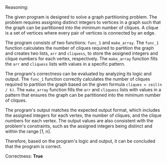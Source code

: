 Reasoning:

The given program is designed to solve a graph partitioning problem. The problem requires assigning distinct integers to vertices in a graph such that the graph can be partitioned into the minimum number of cliques. A clique is a set of vertices where every pair of vertices is connected by an edge.

The program consists of two functions: `func_1` and `make_array`. The `func_1` function calculates the number of cliques required to partition the graph and creates two lists, `arr` and `cliquess`, to store the assigned integers and clique numbers for each vertex, respectively. The `make_array` function fills the `arr` and `cliquess` lists with values in a specific pattern.

The program's correctness can be evaluated by analyzing its logic and output. The `func_1` function correctly calculates the number of cliques required to partition the graph based on the given formula `cliques = ceil(n / k)`. The `make_array` function fills the `arr` and `cliquess` lists with values in a pattern that ensures the graph can be partitioned into the minimum number of cliques.

The program's output matches the expected output format, which includes the assigned integers for each vertex, the number of cliques, and the clique numbers for each vertex. The output values are also consistent with the problem's constraints, such as the assigned integers being distinct and within the range [1, n].

Therefore, based on the program's logic and output, it can be concluded that the program is correct.

Correctness: **True**
